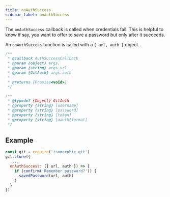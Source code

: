 ```yaml
---
title: onAuthSuccess
sidebar_label: onAuthSuccess
---
```


The `onAuthSuccess` callback is called when credentials fail. This is helpful to know if say, you want to offer to save a password but only after it succeeds.

An `onAuthSuccess` function is called with a `{ url, auth }` object.

```js
/**
 * @callback AuthSuccessCallback
 * @param {object} args.
 * @param {string} args.url
 * @param {GitAuth} args.auth
 *
 * @returns {Promise<void>}
 */

/**
 * @typedef {Object} GitAuth
 * @property {string} [username]
 * @property {string} [password]
 * @property {string} [token]
 * @property {string} [oauth2format]
 */
```

## Example

```js
const git = require('isomorphic-git')
git.clone({
  ...,
  onAuthSuccess: ({ url, auth }) => {
    if (confirm('Remember password?')) {
      savedPassword(url, auth)
    }
  }
})
```
